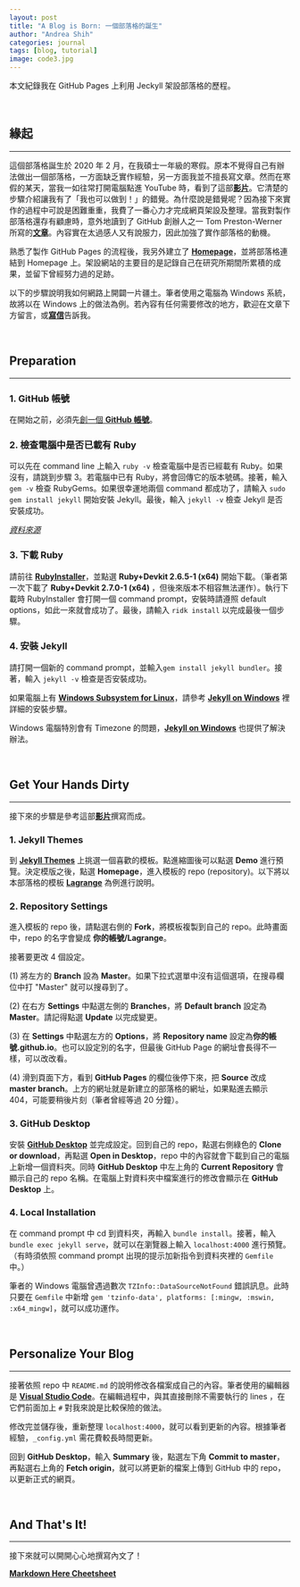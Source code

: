 ```yaml
---
layout: post
title: "A Blog is Born: 一個部落格的誕生"
author: "Andrea Shih"
categories: journal
tags: [blog, tutorial]
image: code3.jpg
---
```

本文紀錄我在 GitHub Pages 上利用 Jeckyll 架設部落格的歷程。

&nbsp;

## 緣起
---
這個部落格誕生於 2020 年 2 月，在我碩士一年級的寒假。原本不覺得自己有辦法做出一個部落格，一方面缺乏實作經驗，另一方面我並不擅長寫文章。然而在寒假的某天，當我一如往常打開電腦點進 YouTube 時，看到了這部[**影片**](https://www.youtube.com/watch?v=U0idtvxVo9I)。它清楚的步驟介紹讓我有了「我也可以做到！」的錯覺。為什麼說是錯覺呢？因為接下來實作的過程中可說是困難重重，我費了一番心力才完成網頁架設及整理。當我對製作部落格還存有顧慮時，意外地讀到了 GitHub 創辦人之一 Tom Preston-Werner 所寫的[**文章**](https://tom.preston-werner.com/2008/11/17/blogging-like-a-hacker.html)。內容實在太過感人又有說服力，因此加強了實作部落格的動機。

熟悉了製作 GitHub Pages 的流程後，我另外建立了 [**Homepage**](https://andreashih.github.io/)，並將部落格連結到 Homepage 上。架設網站的主要目的是記錄自己在研究所期間所累積的成果，並留下曾經努力過的足跡。

以下的步驟說明我如何網路上開闢一片疆土。筆者使用之電腦為 Windows 系統，故將以在 Windows 上的做法為例。若內容有任何需要修改的地方，歡迎在文章下方留言，或[**寫信**](mailto:r08142004@ntu.edu.tw)告訴我。

&nbsp;

## Preparation
---
### 1. GitHub 帳號
在開始之前，必須先[創一個 **GitHub 帳號**](https://github.com/)。

### 2. 檢查電腦中是否已載有 Ruby
可以先在 command line 上輸入 `ruby -v` 檢查電腦中是否已經載有 Ruby。如果沒有，請跳到步驟 3。若電腦中已有 Ruby，將會回傳它的版本號碼。接著，輸入 `gem -v` 檢查 RubyGems。如果很幸運地兩個 command 都成功了，請輸入 `sudo gem install jekyll` 開始安裝 Jekyll。最後，輸入 `jekyll -v` 檢查 Jekyll 是否安裝成功。

[*資料來源*](https://onextrapixel.com/start-jekyll-blog-github-pages-free/)

### 3. 下載 Ruby
請前往 [**RubyInstaller**](https://rubyinstaller.org/downloads/)，並點選 **Ruby+Devkit 2.6.5-1 (x64)** 開始下載。（筆者第一次下載了 **Ruby+Devkit 2.7.0-1 (x64)** ，但後來版本不相容無法運作）。執行下載時 RubyInstaller 會打開一個 command prompt，安裝時請遵照 default options，如此一來就會成功了。最後，請輸入 `ridk install` 以完成最後一個步驟。

### 4. 安裝 Jekyll
請打開一個新的 command prompt，並輸入`gem install jekyll bundler`。接著，輸入 `jekyll -v` 檢查是否安裝成功。

如果電腦上有 [**Windows Subsystem for Linux**](https://docs.microsoft.com/en-us/windows/wsl/about?redirectedfrom=MSDN)，請參考 [**Jekyll on Windows**](https://jekyllrb.com/docs/installation/windows/#installation-via-bash-on-windows-10) 裡詳細的安裝步驟。

Windows 電腦特別會有 Timezone 的問題，[**Jekyll on Windows**](https://jekyllrb.com/docs/installation/windows/#time-zone-management) 也提供了解決辦法。

&nbsp;

## Get Your Hands Dirty
---
接下來的步驟是參考這部[**影片**](https://www.youtube.com/watch?v=U0idtvxVo9I)撰寫而成。

### 1. Jekyll Themes
到 [**Jekyll Themes**](http://jekyllthemes.org/) 上挑選一個喜歡的模板。點進縮圖後可以點選 **Demo** 進行預覽。決定模版之後，點選 **Homepage**，進入模板的 repo (repository)。以下將以本部落格的模板 [**Lagrange**](https://github.com/LeNPaul/Lagrange) 為例進行說明。

### 2. Repository Settings

進入模板的 repo 後，請點選右側的 **Fork**，將模板複製到自己的 repo。此時畫面中，repo 的名字會變成 **你的帳號/Lagrange**。

接著要更改 4 個設定。

(1) 將左方的 **Branch** 設為 **Master**。如果下拉式選單中沒有這個選項，在搜尋欄位中打 "Master" 就可以搜尋到了。

(2) 在右方 **Settings** 中點選左側的 **Branches**，將 **Default branch** 設定為 **Master**。請記得點選 **Update** 以完成變更。

(3) 在 **Settings** 中點選左方的 **Options**，將 **Repository name** 設定為**你的帳號.github.io**。也可以設定別的名字，但最後 GitHub Page 的網址會長得不一樣，可以改改看。

(4) 滑到頁面下方，看到 **GitHub Pages** 的欄位後停下來，把 **Source** 改成 **master branch**。上方的網址就是新建立的部落格的網址，如果點進去顯示 404，可能要稍後片刻（筆者曾經等過 20 分鐘）。

### 3. GitHub Desktop

安裝 [**GitHub Desktop**](https://desktop.github.com/) 並完成設定。回到自己的 repo，點選右側綠色的 **Clone or download**，再點選 **Open in Desktop**，repo 中的內容就會下載到自己的電腦上新增一個資料夾。同時 **GitHub Desktop** 中左上角的 **Current Repository** 會顯示自己的 repo 名稱。在電腦上對資料夾中檔案進行的修改會顯示在 **GitHub Desktop** 上。

### 4. Local Installation

在 command prompt 中 cd 到資料夾，再輸入 `bundle install`。接著，輸入 `bundle exec jekyll serve`，就可以在瀏覽器上輸入 `localhost:4000` 進行預覽。（有時須依照 command prompt 出現的提示加新指令到資料夾裡的 `Gemfile` 中。）

筆者的 Windows 電腦曾遇過數次 `TZInfo::DataSourceNotFound` 錯誤訊息。此時只要在 `Gemfile` 中新增 `gem 'tzinfo-data', platforms: [:mingw, :mswin, :x64_mingw]`，就可以成功運作。

&nbsp;

## Personalize Your Blog
---

接著依照 repo 中 `README.md` 的說明修改各檔案成自己的內容。筆者使用的編輯器是 [**Visual Studio Code**](https://code.visualstudio.com/)。在編輯過程中，與其直接刪除不需要執行的 lines ，在它們前面加上 `#` 對我來說是比較保險的做法。

修改完並儲存後，重新整理 `localhost:4000`，就可以看到更新的內容。根據筆者經驗，`_config.yml` 需花費較長時間更新。

回到 **GitHub Desktop**，輸入 **Summary** 後，點選左下角 **Commit to master**，再點選右上角的 **Fetch origin**，就可以將更新的檔案上傳到 GitHub 中的 repo，以更新正式的網頁。

&nbsp;

## And That's It!
---
接下來就可以開開心心地撰寫內文了！

[**Markdown Here Cheetsheet**](https://github.com/adam-p/markdown-here/wiki/Markdown-Here-Cheatsheet)